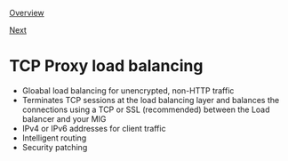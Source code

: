 
[Overview](https://github.com/paulowe/gcp/blob/main/3.scaling%20and%20automation/cloud-load-balancing.md)

[Next](https://github.com/paulowe/gcp/blob/main/3.scaling%20and%20automation/network-lb.md)
# TCP Proxy load balancing

- Gloabal load balancing for unencrypted, non-HTTP traffic
- Terminates TCP sessions at the load balancing layer and balances the connections using a TCP or SSL (recommended) between the Load balancer and your MIG
- IPv4 or IPv6 addresses for client traffic
- Intelligent routing
- Security patching

